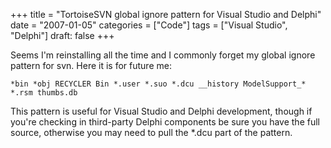 +++
title = "TortoiseSVN global ignore pattern for Visual Studio and Delphi"
date = "2007-01-05"
categories = ["Code"]
tags = ["Visual Studio", "Delphi"]
draft: false
+++

Seems I'm reinstalling all the time and I commonly forget my global ignore pattern for svn. Here it is for future me:

```
*bin *obj RECYCLER Bin *.user *.suo *.dcu __history ModelSupport_* *.rsm thumbs.db
```

This pattern is useful for Visual Studio and Delphi development, though if you're checking in third-party Delphi components be sure you have the full source, otherwise you may need to pull the *.dcu part of the pattern.
